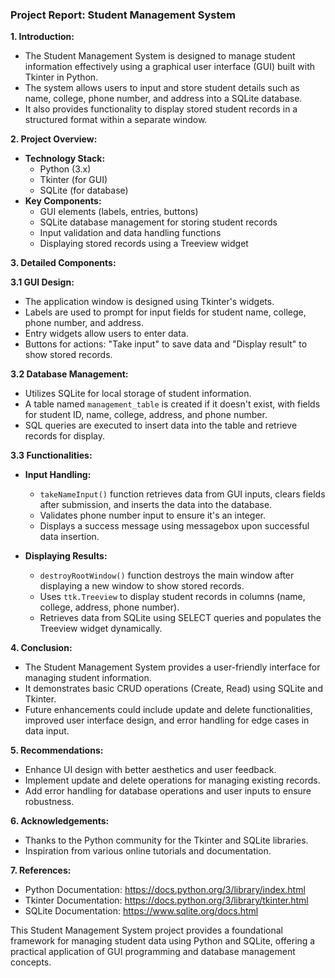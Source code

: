 ### Project Report: Student Management System

**1. Introduction:**
   - The Student Management System is designed to manage student information effectively using a graphical user interface (GUI) built with Tkinter in Python.
   - The system allows users to input and store student details such as name, college, phone number, and address into a SQLite database.
   - It also provides functionality to display stored student records in a structured format within a separate window.

**2. Project Overview:**
   - **Technology Stack:**
     - Python (3.x)
     - Tkinter (for GUI)
     - SQLite (for database)
   - **Key Components:**
     - GUI elements (labels, entries, buttons)
     - SQLite database management for storing student records
     - Input validation and data handling functions
     - Displaying stored records using a Treeview widget

**3. Detailed Components:**

   **3.1 GUI Design:**
   - The application window is designed using Tkinter's widgets.
   - Labels are used to prompt for input fields for student name, college, phone number, and address.
   - Entry widgets allow users to enter data.
   - Buttons for actions: "Take input" to save data and "Display result" to show stored records.

   **3.2 Database Management:**
   - Utilizes SQLite for local storage of student information.
   - A table named `management_table` is created if it doesn't exist, with fields for student ID, name, college, address, and phone number.
   - SQL queries are executed to insert data into the table and retrieve records for display.

   **3.3 Functionalities:**
   - **Input Handling:**
     - `takeNameInput()` function retrieves data from GUI inputs, clears fields after submission, and inserts the data into the database.
     - Validates phone number input to ensure it's an integer.
     - Displays a success message using messagebox upon successful data insertion.

   - **Displaying Results:**
     - `destroyRootWindow()` function destroys the main window after displaying a new window to show stored records.
     - Uses `ttk.Treeview` to display student records in columns (name, college, address, phone number).
     - Retrieves data from SQLite using SELECT queries and populates the Treeview widget dynamically.

**4. Conclusion:**
   - The Student Management System provides a user-friendly interface for managing student information.
   - It demonstrates basic CRUD operations (Create, Read) using SQLite and Tkinter.
   - Future enhancements could include update and delete functionalities, improved user interface design, and error handling for edge cases in data input.

**5. Recommendations:**
   - Enhance UI design with better aesthetics and user feedback.
   - Implement update and delete operations for managing existing records.
   - Add error handling for database operations and user inputs to ensure robustness.

**6. Acknowledgements:**
   - Thanks to the Python community for the Tkinter and SQLite libraries.
   - Inspiration from various online tutorials and documentation.

**7. References:**
   - Python Documentation: https://docs.python.org/3/library/index.html
   - Tkinter Documentation: https://docs.python.org/3/library/tkinter.html
   - SQLite Documentation: https://www.sqlite.org/docs.html

This Student Management System project provides a foundational framework for managing student data using Python and SQLite, offering a practical application of GUI programming and database management concepts.
